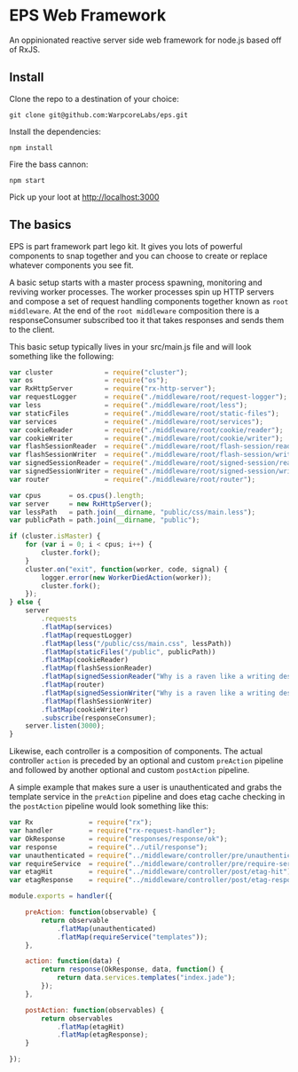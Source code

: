 EPS Web Framework
=================

An oppinionated reactive server side web framework for node.js based off of
RxJS.

Install
-------

Clone the repo to a destination of your choice:
```
git clone git@github.com:WarpcoreLabs/eps.git
```

Install the dependencies:
```
npm install
```

Fire the bass cannon:
```
npm start
```

Pick up your loot at [http://localhost:3000](http://localhost:3000)

The basics
----------

EPS is part framework part lego kit. It gives you lots of powerful components
to snap together and you can choose to create or replace whatever components
you see fit.

A basic setup starts with a master process spawning, monitoring and reviving
worker processes. The worker processes spin up HTTP servers and compose
a set of request handling components together known as `root middleware`.
At the end of the `root middleware` composition there is a responseConsumer
subscribed too it that takes responses and sends them to the client.

This basic setup typically lives in your src/main.js file and will look
something like the following:
```javascript
var cluster             = require("cluster");
var os                  = require("os");
var RxHttpServer        = require("rx-http-server");
var requestLogger       = require("./middleware/root/request-logger");
var less                = require("./middleware/root/less");
var staticFiles         = require("./middleware/root/static-files");
var services            = require("./middleware/root/services");
var cookieReader        = require("./middleware/root/cookie/reader");
var cookieWriter        = require("./middleware/root/cookie/writer");
var flashSessionReader  = require("./middleware/root/flash-session/reader");
var flashSessionWriter  = require("./middleware/root/flash-session/writer");
var signedSessionReader = require("./middleware/root/signed-session/reader");
var signedSessionWriter = require("./middleware/root/signed-session/writer");
var router              = require("./middleware/root/router");

var cpus       = os.cpus().length;
var server     = new RxHttpServer();
var lessPath   = path.join(__dirname, "public/css/main.less");
var publicPath = path.join(__dirname, "public");

if (cluster.isMaster) {
    for (var i = 0; i < cpus; i++) {
        cluster.fork();
    }
    cluster.on("exit", function(worker, code, signal) {
        logger.error(new WorkerDiedAction(worker));
        cluster.fork();
    });
} else {
    server
        .requests
        .flatMap(services)
        .flatMap(requestLogger)
        .flatMap(less("/public/css/main.css", lessPath))
        .flatMap(staticFiles("/public", publicPath))
        .flatMap(cookieReader)
        .flatMap(flashSessionReader)
        .flatMap(signedSessionReader("Why is a raven like a writing desk?"))
        .flatMap(router)
        .flatMap(signedSessionWriter("Why is a raven like a writing desk?"))
        .flatMap(flashSessionWriter)
        .flatMap(cookieWriter)
        .subscribe(responseConsumer);
    server.listen(3000);
}
```

Likewise, each controller is a composition of components. The actual controller
`action` is preceded by an optional and custom `preAction` pipeline and followed
by another optional and custom `postAction` pipeline.

A simple example that makes sure a user is unauthenticated and grabs the
template service in the `preAction` pipeline and does etag cache checking
in the `postAction` pipeline would look something like this:
```javascript
var Rx              = require("rx");
var handler         = require("rx-request-handler");
var OkResponse      = require("responses/response/ok");
var response        = require("../util/response");
var unauthenticated = require("../middleware/controller/pre/unauthenticated");
var requireService  = require("../middleware/controller/pre/require-service");
var etagHit         = require("../middleware/controller/post/etag-hit");
var etagResponse    = require("../middleware/controller/post/etag-response");

module.exports = handler({

    preAction: function(observable) {
        return observable
            .flatMap(unauthenticated)
            .flatMap(requireService("templates"));
    },

    action: function(data) {
        return response(OkResponse, data, function() {
            return data.services.templates("index.jade");
        });
    },

    postAction: function(observables) {
        return observables
            .flatMap(etagHit)
            .flatMap(etagResponse);
    }

});
```
